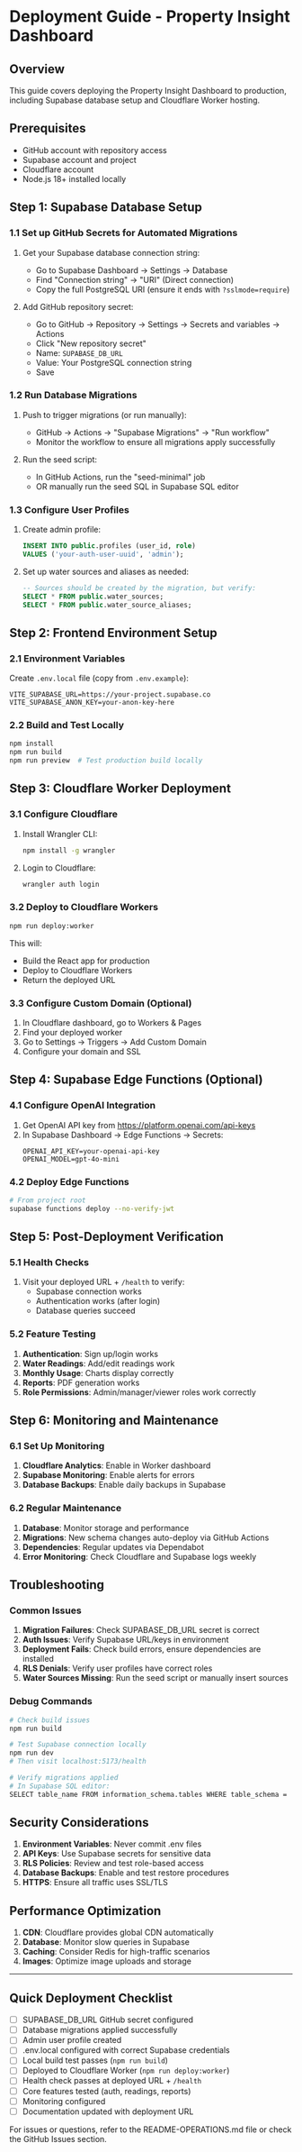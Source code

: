 # Deployment Guide - Property Insight Dashboard

## Overview
This guide covers deploying the Property Insight Dashboard to production, including Supabase database setup and Cloudflare Worker hosting.

## Prerequisites
- GitHub account with repository access
- Supabase account and project
- Cloudflare account
- Node.js 18+ installed locally

## Step 1: Supabase Database Setup

### 1.1 Set up GitHub Secrets for Automated Migrations
1. Get your Supabase database connection string:
   - Go to Supabase Dashboard → Settings → Database
   - Find "Connection string" → "URI" (Direct connection)
   - Copy the full PostgreSQL URI (ensure it ends with `?sslmode=require`)

2. Add GitHub repository secret:
   - Go to GitHub → Repository → Settings → Secrets and variables → Actions
   - Click "New repository secret"
   - Name: `SUPABASE_DB_URL`
   - Value: Your PostgreSQL connection string
   - Save

### 1.2 Run Database Migrations
1. Push to trigger migrations (or run manually):
   - GitHub → Actions → "Supabase Migrations" → "Run workflow"
   - Monitor the workflow to ensure all migrations apply successfully

2. Run the seed script:
   - In GitHub Actions, run the "seed-minimal" job
   - OR manually run the seed SQL in Supabase SQL editor

### 1.3 Configure User Profiles
1. Create admin profile:
   ```sql
   INSERT INTO public.profiles (user_id, role) 
   VALUES ('your-auth-user-uuid', 'admin');
   ```

2. Set up water sources and aliases as needed:
   ```sql
   -- Sources should be created by the migration, but verify:
   SELECT * FROM public.water_sources;
   SELECT * FROM public.water_source_aliases;
   ```

## Step 2: Frontend Environment Setup

### 2.1 Environment Variables
Create `.env.local` file (copy from `.env.example`):
```env
VITE_SUPABASE_URL=https://your-project.supabase.co
VITE_SUPABASE_ANON_KEY=your-anon-key-here
```

### 2.2 Build and Test Locally
```bash
npm install
npm run build
npm run preview  # Test production build locally
```

## Step 3: Cloudflare Worker Deployment

### 3.1 Configure Cloudflare
1. Install Wrangler CLI:
   ```bash
   npm install -g wrangler
   ```

2. Login to Cloudflare:
   ```bash
   wrangler auth login
   ```

### 3.2 Deploy to Cloudflare Workers
```bash
npm run deploy:worker
```

This will:
- Build the React app for production
- Deploy to Cloudflare Workers
- Return the deployed URL

### 3.3 Configure Custom Domain (Optional)
1. In Cloudflare dashboard, go to Workers & Pages
2. Find your deployed worker
3. Go to Settings → Triggers → Add Custom Domain
4. Configure your domain and SSL

## Step 4: Supabase Edge Functions (Optional)

### 4.1 Configure OpenAI Integration
1. Get OpenAI API key from https://platform.openai.com/api-keys
2. In Supabase Dashboard → Edge Functions → Secrets:
   ```
   OPENAI_API_KEY=your-openai-api-key
   OPENAI_MODEL=gpt-4o-mini
   ```

### 4.2 Deploy Edge Functions
```bash
# From project root
supabase functions deploy --no-verify-jwt
```

## Step 5: Post-Deployment Verification

### 5.1 Health Checks
1. Visit your deployed URL + `/health` to verify:
   - Supabase connection works
   - Authentication works (after login)
   - Database queries succeed

### 5.2 Feature Testing
1. **Authentication**: Sign up/login works
2. **Water Readings**: Add/edit readings work
3. **Monthly Usage**: Charts display correctly
4. **Reports**: PDF generation works
5. **Role Permissions**: Admin/manager/viewer roles work correctly

## Step 6: Monitoring and Maintenance

### 6.1 Set Up Monitoring
1. **Cloudflare Analytics**: Enable in Worker dashboard
2. **Supabase Monitoring**: Enable alerts for errors
3. **Database Backups**: Enable daily backups in Supabase

### 6.2 Regular Maintenance
1. **Database**: Monitor storage and performance
2. **Migrations**: New schema changes auto-deploy via GitHub Actions
3. **Dependencies**: Regular updates via Dependabot
4. **Error Monitoring**: Check Cloudflare and Supabase logs weekly

## Troubleshooting

### Common Issues
1. **Migration Failures**: Check SUPABASE_DB_URL secret is correct
2. **Auth Issues**: Verify Supabase URL/keys in environment
3. **Deployment Fails**: Check build errors, ensure dependencies are installed
4. **RLS Denials**: Verify user profiles have correct roles
5. **Water Sources Missing**: Run the seed script or manually insert sources

### Debug Commands
```bash
# Check build issues
npm run build

# Test Supabase connection locally
npm run dev
# Then visit localhost:5173/health

# Verify migrations applied
# In Supabase SQL editor:
SELECT table_name FROM information_schema.tables WHERE table_schema = 'public';
```

## Security Considerations
1. **Environment Variables**: Never commit .env files
2. **API Keys**: Use Supabase secrets for sensitive data
3. **RLS Policies**: Review and test role-based access
4. **Database Backups**: Enable and test restore procedures
5. **HTTPS**: Ensure all traffic uses SSL/TLS

## Performance Optimization
1. **CDN**: Cloudflare provides global CDN automatically
2. **Database**: Monitor slow queries in Supabase
3. **Caching**: Consider Redis for high-traffic scenarios
4. **Images**: Optimize image uploads and storage

---

## Quick Deployment Checklist

- [ ] SUPABASE_DB_URL GitHub secret configured
- [ ] Database migrations applied successfully
- [ ] Admin user profile created
- [ ] .env.local configured with correct Supabase credentials
- [ ] Local build test passes (`npm run build`)
- [ ] Deployed to Cloudflare Worker (`npm run deploy:worker`)
- [ ] Health check passes at deployed URL + `/health`
- [ ] Core features tested (auth, readings, reports)
- [ ] Monitoring configured
- [ ] Documentation updated with deployment URL

For issues or questions, refer to the README-OPERATIONS.md file or check the GitHub Issues section.
